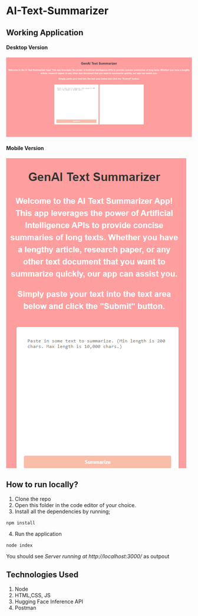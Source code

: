 # AI-Text-Summarizer

## Working Application
#### Desktop Version
<img alt="desktop" src="./public/images/output/desktop.png" >  

#### Mobile Version
<img alt="desktop" src="./public/images/output/mobile.png" >

## How to run locally?
1. Clone the repo
2. Open this folder in the code editor of your choice.
3. Install all the dependencies by running; 
```
npm install
```
4. Run the application
```
node index
```
You should see *Server running at http://localhost:3000/* as outpout

## Technologies Used

1. Node
2. HTML,CSS, JS
3. Hugging Face Inference API
4. Postman

